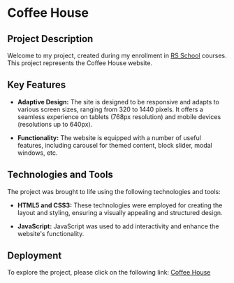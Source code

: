 # Coffee House

## Project Description

Welcome to my project, created during my enrollment in [RS School](https://github.com/rolling-scopes-school/tasks/blob/master/tasks/library/library-draft.md) courses. This project represents the Coffee House website.

## Key Features

- **Adaptive Design:** The site is designed to be responsive and adapts to various screen sizes, ranging from 320 to 1440 pixels. It offers a seamless experience on tablets (768px resolution) and mobile devices (resolutions up to 640px).

- **Functionality:** The website is equipped with a number of useful features, including carousel for themed content, block slider, modal windows, etc.

## Technologies and Tools

The project was brought to life using the following technologies and tools:

- **HTML5 and CSS3:** These technologies were employed for creating the layout and styling, ensuring a visually appealing and structured design.

- **JavaScript:** JavaScript was used to add interactivity and enhance the website's functionality.

## Deployment

To explore the project, please click on the following link: [Coffee House](https://vladdlevshuk.github.io/coffee-house/)
